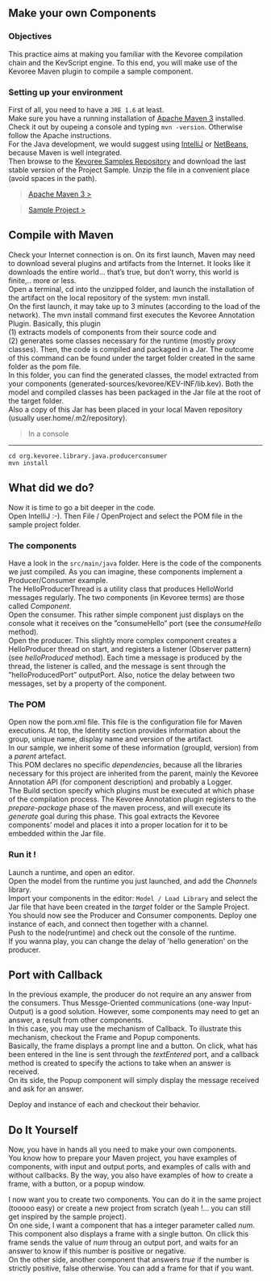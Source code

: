Make your own Components
---------------

### ObjectivesThis practice aims at making you familiar with the Kevoree compilation chain and the KevScript engine. To this end, you will make use of the Kevoree Maven plugin to compile a sample component.

### Setting up your environment
First of all, you need to have a `JRE 1.6` at least.    
Make sure you have a running installation of [Apache Maven 3](http://maven.apache.org/download.cgi) installed. Check it out by oupeing a console and typing `mvn -version`. Otherwise follow the Apache instructions.    
For the Java development, we would suggest using [IntelliJ](http://www.jetbrains.com/idea/download/index.html) or [NetBeans](https://netbeans.org/downloads/index.html), because Maven is well integrated.       
Then browse to the [Kevoree Samples Repository](https://github.com/kevoree/kevoree-samples/releases "Title") and download the last stable version of the Project Sample. Unzip the file in a convenient place (avoid spaces in the path). 

> [Apache Maven 3 >](http://maven.apache.org/download.cgi)    

> [Sample Project >](https://github.com/kevoree/kevoree-samples/releases)

Compile with Maven
---------------
Check your Internet connection is on. On its first launch, Maven may need to download several plugins and artifacts from the Internet. It looks like it downloads the entire world... that’s true, but don’t worry, this world is finite,.. more or less.   Open a terminal, cd into the unzipped folder, and launch the installation of the artifact on the local repository of the system: mvn install.    On the first launch, it may take up to 3 minutes (according to the load of the network). The mvn install command first executes the Kevoree Annotation Plugin. Basically, this plugin    
(1) extracts models of components from their source code and    (2) generates some classes necessary for the runtime (mostly proxy classes). Then, the code is compiled and packaged in a Jar.The outcome of this command can be found under the target folder created in the same folder as the pom file.   In this folder, you can find the generated classes, the model extracted from your components (generated-sources/kevoree/KEV-INF/lib.kev). Both the model and compiled classes has been packaged in the Jar file at the root of the target folder.   Also a copy of this Jar has been placed in your local Maven repository (usually user.home/.m2/repository).

>In a console   
***************
```
cd org.kevoree.library.java.producerconsumer
mvn install
```


What did we do?
---------------

Now it is time to go a bit deeper in the code.   Open IntelliJ :-). Then File / OpenProject and select the POM file in the sample project folder.

### The components

Have a look in the `src/main/java` folder. Here is the code of the components we just compiled. As you can imagine, these components implement a Producer/Consumer example.   
The HelloProducerThread is a utility class that produces HelloWorld messages regularly. The two components (in Kevoree terms) are those called *Component*.   Open the consumer. This rather simple component just displays on the console what it receives on the ”consumeHello” port (see the *consumeHello* method).   Open the producer. This slightly more complex component creates a HelloProducer thread on start, and registers a listener (Observer pattern) (see *helloProduced* method). Each time a message is produced by the thread, the listener is called, and the message is sent through the ”helloProducedPort” outputPort. Also, notice the delay between two messages, set by a property of the component.

### The POM

Open now the pom.xml file. This file is the configuration file for Maven executions.At top, the Identity section provides information about the group, unique name, display name and version of the artifact.   
In our sample, we inherit some of these information (groupId, version) from a *parent* artefact.    This POM declares no specific *dependencies*, because all the libraries necessary for this project are inherited from the parent, mainly the Kevoree Annotation API (for component description) and probably a Logger.   The Build section specify which plugins must be executed at which phase of the compilation process. The Kevoree Annotation plugin registers to the *prepare-package* phase of the maven process, and will execute its *generate* goal during this phase. This goal extracts the Kevoree components’ model and places it into a proper location for it to be embedded within the Jar file.


### Run it !
Launch a runtime, and open an editor.   
Open the model from the runtime you just launched, and add the *Channels* library.   
Import your components in the editor: `Model / Load Library` and select the Jar file that have been created in the *target* folder or the Sample Project.   
You should now see the Producer and Consumer components. Deploy one instance of each, and connect then together with a channel.   
Push to the node(runtime) and check out the console of the runtime.   
If you wanna play, you can change the delay of 'hello generation' on the producer.



Port with Callback
---------------

In the previous example, the producer do not require an any answer from the consumers. Thus Messge-Oriented communications (one-way Input-Output) is a good solution. However, some components may need to get an answer, a result from other components.    
In this case, you may use the mechanism of Callback. To illustrate this mechanism, checkout the Frame and Popup components.    
Basically, the frame displays a prompt line and a button. On click, what has been entered in the line is sent through the *textEntered* port, and a callback method is created to specify the actions to take when an answer is received.   
On its side, the Popup component will simply display the message received and ask for an answer.    

Deploy and instance of each and checkout their behavior.



Do It Yourself
---------------

Now, you have in hands all you need to make your own components.   
You know how to prepare your Maven project, you have examples of components, with input and output ports, and examples of calls with and without callbacks. By the way, you also have examples of how to create a frame, with a button, or a popup window.   

I now want you to create two components. You can do it in the same project (tooooo easy) or create a new project from scratch (yeah !... you can still get inspired by the sample project).    On one side, I want a component that has a integer parameter called *num*. This component also displays a frame with a single button. On cllick this frame sends the value of *num* throug an output port, and waits for an answer to know if this number is positive or negative.    On the other side, another component that answers *true* if the number is strictly positive, false otherwise. You can add a frame for that if you want.